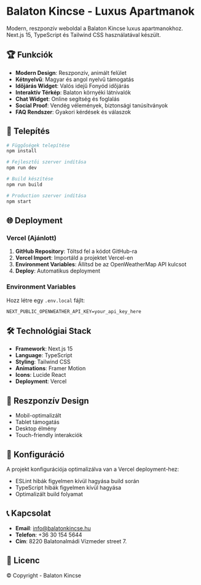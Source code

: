 # Balaton Kincse - Luxus Apartmanok

Modern, reszponzív weboldal a Balaton Kincse luxus apartmanokhoz. Next.js 15, TypeScript és Tailwind CSS használatával készült.

## 🏆 Funkciók

- **Modern Design**: Reszponzív, animált felület
- **Kétnyelvű**: Magyar és angol nyelvű támogatás
- **Időjárás Widget**: Valós idejű Fonyód időjárás
- **Interaktív Térkép**: Balaton környéki látnivalók
- **Chat Widget**: Online segítség és foglalás
- **Social Proof**: Vendég vélemények, biztonsági tanúsítványok
- **FAQ Rendszer**: Gyakori kérdések és válaszok

## 🚀 Telepítés

```bash
# Függőségek telepítése
npm install

# Fejlesztői szerver indítása
npm run dev

# Build készítése
npm run build

# Production szerver indítása
npm start
```

## 🌐 Deployment

### Vercel (Ajánlott)

1. **GitHub Repository**: Töltsd fel a kódot GitHub-ra
2. **Vercel Import**: Importáld a projektet Vercel-en
3. **Environment Variables**: Állítsd be az OpenWeatherMap API kulcsot
4. **Deploy**: Automatikus deployment

### Environment Variables

Hozz létre egy `.env.local` fájlt:

```env
NEXT_PUBLIC_OPENWEATHER_API_KEY=your_api_key_here
```

## 🛠️ Technológiai Stack

- **Framework**: Next.js 15
- **Language**: TypeScript
- **Styling**: Tailwind CSS
- **Animations**: Framer Motion
- **Icons**: Lucide React
- **Deployment**: Vercel

## 📱 Reszponzív Design

- Mobil-optimalizált
- Tablet támogatás
- Desktop élmény
- Touch-friendly interakciók

## 🔧 Konfiguráció

A projekt konfigurációja optimalizálva van a Vercel deployment-hez:

- ESLint hibák figyelmen kívül hagyása build során
- TypeScript hibák figyelmen kívül hagyása
- Optimalizált build folyamat

## 📞 Kapcsolat

- **Email**: info@balatonkincse.hu
- **Telefon**: +36 30 154 5644
- **Cím**: 8220 Balatonalmádi Vízmeder street 7.

## 📄 Licenc

© Copyright - Balaton Kincse
